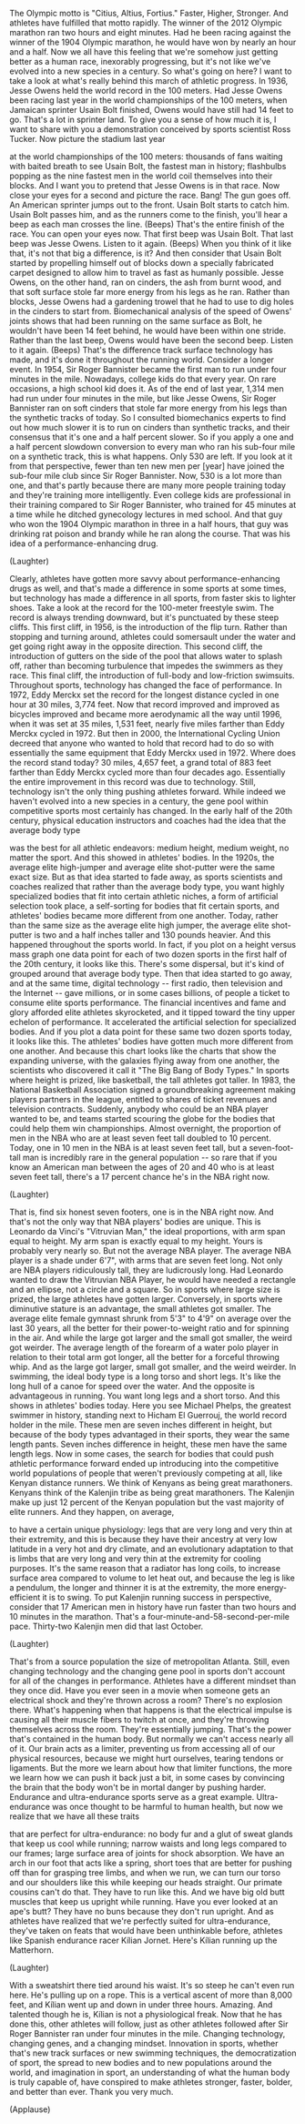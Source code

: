 
The Olympic motto is &quot;Citius, Altius, Fortius.&quot;
Faster, Higher, Stronger.
And athletes have fulfilled that motto rapidly.
The winner of the 2012 Olympic marathon
ran two hours and eight minutes.
Had he been racing against the winner
of the 1904 Olympic marathon,
he would have won by nearly an hour and a half.
Now we all have this feeling
that we&#39;re somehow just getting better
as a human race, inexorably progressing,
but it&#39;s not like we&#39;ve evolved into a new species
in a century.
So what&#39;s going on here?
I want to take a look at what&#39;s really behind
this march of athletic progress.
In 1936, Jesse Owens
held the world record in the 100 meters.
Had Jesse Owens been racing last year
in the world championships of the 100 meters,
when Jamaican sprinter Usain Bolt finished,
Owens would have still had 14 feet to go.
That&#39;s a lot in sprinter land.
To give you a sense of how much it is,
I want to share with you a demonstration
conceived by sports scientist Ross Tucker.
Now picture the stadium last year

at the world championships of the 100 meters:
thousands of fans waiting with baited breath
to see Usain Bolt, the fastest man in history;
flashbulbs popping as the
nine fastest men in the world
coil themselves into their blocks.
And I want you to pretend
that Jesse Owens is in that race.
Now close your eyes for a
second and picture the race.
Bang! The gun goes off.
An American sprinter jumps out to the front.
Usain Bolt starts to catch him.
Usain Bolt passes him, and as
the runners come to the finish,
you&#39;ll hear a beep as each man crosses the line.
(Beeps)
That&#39;s the entire finish of the race.
You can open your eyes now.
That first beep was Usain Bolt.
That last beep was Jesse Owens.
Listen to it again.
(Beeps)
When you think of it like that,
it&#39;s not that big a difference, is it?
And then consider that Usain Bolt started
by propelling himself out of blocks
down a specially fabricated carpet
designed to allow him to travel
as fast as humanly possible.
Jesse Owens, on the other hand,
ran on cinders, the ash from burnt wood,
and that soft surface stole far more energy
from his legs as he ran.
Rather than blocks, Jesse
Owens had a gardening trowel
that he had to use to dig holes
in the cinders to start from.
Biomechanical analysis of the speed
of Owens&#39; joints shows that had been running
on the same surface as Bolt,
he wouldn&#39;t have been 14 feet behind,
he would have been within one stride.
Rather than the last beep,
Owens would have been the second beep.
Listen to it again.
(Beeps)
That&#39;s the difference track
surface technology has made,
and it&#39;s done it throughout the running world.
Consider a longer event.
In 1954, Sir Roger Bannister
became the first man to run
under four minutes in the mile.
Nowadays, college kids do that every year.
On rare occasions, a high school kid does it.
As of the end of last year,
1,314 men
had run under four minutes in the mile,
but like Jesse Owens,
Sir Roger Bannister ran on soft cinders
that stole far more energy from his legs
than the synthetic tracks of today.
So I consulted biomechanics experts
to find out how much slower it is to run on cinders
than synthetic tracks,
and their consensus that it&#39;s
one and a half percent slower.
So if you apply a one and a half
percent slowdown conversion
to every man who ran his sub-four mile
on a synthetic track,
this is what happens.
Only 530 are left.
If you look at it from that perspective,
fewer than ten new men per [year]
have joined the sub-four mile club
since Sir Roger Bannister.
Now, 530 is a lot more than one,
and that&#39;s partly because
there are many more people
training today and they&#39;re training more intelligently.
Even college kids are professional in their training
compared to Sir Roger Bannister,
who trained for 45 minutes at a time
while he ditched gynecology lectures in med school.
And that guy who won the 1904 Olympic marathon
in three in a half hours,
that guy was drinking rat poison and brandy
while he ran along the course.
That was his idea of a performance-enhancing drug.

(Laughter)

Clearly, athletes have gotten more savvy
about performance-enhancing drugs as well,
and that&#39;s made a difference
in some sports at some times,
but technology has made a difference in all sports,
from faster skis to lighter shoes.
Take a look at the record for
the 100-meter freestyle swim.
The record is always trending downward,
but it&#39;s punctuated by these steep cliffs.
This first cliff, in 1956, is the introduction
of the flip turn.
Rather than stopping and turning around,
athletes could somersault under the water
and get going right away in the opposite direction.
This second cliff, the introduction of gutters
on the side of the pool
that allows water to splash off,
rather than becoming turbulence
that impedes the swimmers as they race.
This final cliff,
the introduction of full-body
and low-friction swimsuits.
Throughout sports, technology has
changed the face of performance.
In 1972, Eddy Merckx set the record
for the longest distance cycled in one hour
at 30 miles, 3,774 feet.
Now that record improved and improved
as bicycles improved and became more aerodynamic
all the way until 1996,
when it was set at 35 miles, 1,531 feet,
nearly five miles farther
than Eddy Merckx cycled in 1972.
But then in 2000, the International Cycling Union
decreed that anyone who wanted to hold that record
had to do so with essentially the same equipment
that Eddy Merckx used in 1972.
Where does the record stand today?
30 miles, 4,657 feet,
a grand total of 883 feet
farther than Eddy Merckx cycled
more than four decades ago.
Essentially the entire improvement in this record
was due to technology.
Still, technology isn&#39;t the only
thing pushing athletes forward.
While indeed we haven&#39;t evolved
into a new species in a century,
the gene pool within competitive sports
most certainly has changed.
In the early half of the 20th century,
physical education instructors and coaches
had the idea that the average body type

was the best for all athletic endeavors:
medium height, medium weight, no matter the sport.
And this showed in athletes&#39; bodies.
In the 1920s, the average elite high-jumper
and average elite shot-putter
were the same exact size.
But as that idea started to fade away,
as sports scientists and coaches realized that
rather than the average body type,
you want highly specialized bodies
that fit into certain athletic niches,
a form of artificial selection took place,
a self-sorting for bodies that fit certain sports,
and athletes&#39; bodies became
more different from one another.
Today, rather than the same size
as the average elite high jumper,
the average elite shot-putter
is two and a half inches taller
and 130 pounds heavier.
And this happened throughout the sports world.
In fact, if you plot on a height versus mass graph
one data point for each of two dozen sports
in the first half of the 20th century, it looks like this.
There&#39;s some dispersal,
but it&#39;s kind of grouped
around that average body type.
Then that idea started to go away,
and at the same time, digital technology --
first radio, then television and the Internet --
gave millions, or in some cases billions, of people
a ticket to consume elite sports performance.
The financial incentives and fame and glory
afforded elite athletes skyrocketed,
and it tipped toward the tiny
upper echelon of performance.
It accelerated the artificial
selection for specialized bodies.
And if you plot a data point for these same
two dozen sports today, it looks like this.
The athletes&#39; bodies have gotten
much more different from one another.
And because this chart looks like the charts
that show the expanding universe,
with the galaxies flying away from one another,
the scientists who discovered it call it
&quot;The Big Bang of Body Types.&quot;
In sports where height is prized, like basketball,
the tall athletes got taller.
In 1983, the National Basketball Association
signed a groundbreaking agreement
making players partners in the league,
entitled to shares of ticket revenues
and television contracts.
Suddenly, anybody who could be an NBA player
wanted to be,
and teams started scouring the globe
for the bodies that could
help them win championships.
Almost overnight,
the proportion of men in the NBA
who are at least seven feet tall doubled
to 10 percent.
Today, one in 10 men in the NBA
is at least seven feet tall,
but a seven-foot-tall man is incredibly rare
in the general population --
so rare that if you know an American man
between the ages of 20 and 40
who is at least seven feet tall,
there&#39;s a 17 percent chance
he&#39;s in the NBA right now.

(Laughter)

That is, find six honest seven footers,
one is in the NBA right now.
And that&#39;s not the only way that
NBA players&#39; bodies are unique.
This is Leonardo da Vinci&#39;s &quot;Vitruvian Man,&quot;
the ideal proportions,
with arm span equal to height.
My arm span is exactly equal to my height.
Yours is probably very nearly so.
But not the average NBA player.
The average NBA player is a shade under 6&#39;7&quot;,
with arms that are seven feet long.
Not only are NBA players ridiculously tall,
they are ludicrously long.
Had Leonardo wanted to draw
the Vitruvian NBA Player,
he would have needed a rectangle and an ellipse,
not a circle and a square.
So in sports where large size is prized,
the large athletes have gotten larger.
Conversely, in sports where
diminutive stature is an advantage,
the small athletes got smaller.
The average elite female gymnast
shrunk from 5&#39;3&quot; to 4&#39;9&quot; on average
over the last 30 years,
all the better for their power-to-weight ratio
and for spinning in the air.
And while the large got larger
and the small got smaller,
the weird got weirder.
The average length of the forearm
of a water polo player in relation
to their total arm got longer,
all the better for a forceful throwing whip.
And as the large got larger,
small got smaller, and the weird weirder.
In swimming, the ideal body type
is a long torso and short legs.
It&#39;s like the long hull of a canoe
for speed over the water.
And the opposite is advantageous in running.
You want long legs and a short torso.
And this shows in athletes&#39; bodies today.
Here you see Michael Phelps,
the greatest swimmer in history,
standing next to Hicham El Guerrouj,
the world record holder in the mile.
These men are seven inches different in height,
but because of the body types
advantaged in their sports,
they wear the same length pants.
Seven inches difference in height,
these men have the same length legs.
Now in some cases, the search for bodies
that could push athletic performance forward
ended up introducing into the competitive world
populations of people that weren&#39;t
previously competing at all,
like Kenyan distance runners.
We think of Kenyans as being great marathoners.
Kenyans think of the Kalenjin tribe
as being great marathoners.
The Kalenjin make up just 12 percent
of the Kenyan population
but the vast majority of elite runners.
And they happen, on average,

to have a certain unique physiology:
legs that are very long
and very thin at their extremity,
and this is because they have their ancestry
at very low latitude
in a very hot and dry climate,
and an evolutionary adaptation to that
is limbs that are very long
and very thin at the extremity
for cooling purposes.
It&#39;s the same reason that a radiator has long coils,
to increase surface area compared to volume
to let heat out,
and because the leg is like a pendulum,
the longer and thinner it is at the extremity,
the more energy-efficient it is to swing.
To put Kalenjin running success in perspective,
consider that 17 American men in history
have run faster than two hours and 10 minutes
in the marathon.
That&#39;s a four-minute-and-58-second-per-mile pace.
Thirty-two Kalenjin men did that last October.

(Laughter)

That&#39;s from a source population the size
of metropolitan Atlanta.
Still, even changing technology
and the changing gene pool in sports
don&#39;t account for all of the changes in performance.
Athletes have a different mindset than they once did.
Have you ever seen in a movie when someone gets
an electrical shock
and they&#39;re thrown across a room?
There&#39;s no explosion there.
What&#39;s happening when that happens is that
the electrical impulse is causing
all their muscle fibers to twitch at once,
and they&#39;re throwing themselves across the room.
They&#39;re essentially jumping.
That&#39;s the power
that&#39;s contained in the human body.
But normally we can&#39;t access nearly all of it.
Our brain acts as a limiter,
preventing us from accessing
all of our physical resources,
because we might hurt ourselves,
tearing tendons or ligaments.
But the more we learn about
how that limiter functions,
the more we learn how we can push it back
just a bit,
in some cases by convincing the brain
that the body won&#39;t be in mortal danger
by pushing harder.
Endurance and ultra-endurance sports
serve as a great example.
Ultra-endurance was once thought to be harmful
to human health,
but now we realize
that we have all these traits

that are perfect for ultra-endurance:
no body fur and a glut of sweat glands
that keep us cool while running;
narrow waists and long legs compared to our frames;
large surface area of joints for shock absorption.
We have an arch in our foot that acts like a spring,
short toes that are better for pushing off
than for grasping tree limbs,
and when we run,
we can turn our torso and our shoulders
like this while keeping our heads straight.
Our primate cousins can&#39;t do that.
They have to run like this.
And we have big old butt muscles
that keep us upright while running.
Have you ever looked at an ape&#39;s butt?
They have no buns because they don&#39;t run upright.
And as athletes have realized
that we&#39;re perfectly suited for ultra-endurance,
they&#39;ve taken on feats
that would have been unthinkable before,
athletes like Spanish endurance racer Kílian Jornet.
Here&#39;s Kílian running up the Matterhorn.

(Laughter)

With a sweatshirt there tied around his waist.
It&#39;s so steep he can&#39;t even run here.
He&#39;s pulling up on a rope.
This is a vertical ascent
of more than 8,000 feet,
and Kílian went up and down
in under three hours.
Amazing.
And talented though he is,
Kílian is not a physiological freak.
Now that he has done this,
other athletes will follow,
just as other athletes followed
after Sir Roger Bannister
ran under four minutes in the mile.
Changing technology, changing genes,
and a changing mindset.
Innovation in sports,
whether that&#39;s new track surfaces
or new swimming techniques,
the democratization of sport,
the spread to new bodies
and to new populations around the world,
and imagination in sport,
an understanding of what the human body
is truly capable of,
have conspired to make athletes stronger,
faster, bolder,
and better than ever.
Thank you very much.

(Applause)

